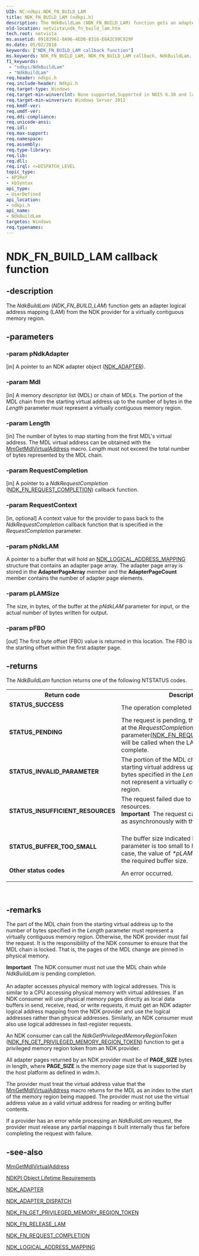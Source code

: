 ```yaml
---
UID: NC:ndkpi.NDK_FN_BUILD_LAM
title: NDK_FN_BUILD_LAM (ndkpi.h)
description: The NdkBuildLam (NDK_FN_BUILD_LAM) function gets an adapter logical address mapping (LAM) from the NDK provider for a virtually contiguous memory region.
old-location: netvista\ndk_fn_build_lam.htm
tech.root: netvista
ms.assetid: 89183961-0A96-4ED0-8316-E6A2C99C929F
ms.date: 05/02/2018
keywords: ["NDK_FN_BUILD_LAM callback function"]
ms.keywords: NDK_FN_BUILD_LAM, NDK_FN_BUILD_LAM callback, NdkBuildLam, NdkBuildLam callback function [Network Drivers Starting with Windows Vista], ndkpi/NdkBuildLam, netvista.ndk_fn_build_lam
f1_keywords:
 - "ndkpi/NdkBuildLam"
 - "NdkBuildLam"
req.header: ndkpi.h
req.include-header: Ndkpi.h
req.target-type: Windows
req.target-min-winverclnt: None supported,Supported in NDIS 6.30 and later.
req.target-min-winversvr: Windows Server 2012
req.kmdf-ver: 
req.umdf-ver: 
req.ddi-compliance: 
req.unicode-ansi: 
req.idl: 
req.max-support: 
req.namespace: 
req.assembly: 
req.type-library: 
req.lib: 
req.dll: 
req.irql: <=DISPATCH_LEVEL
topic_type:
- APIRef
- kbSyntax
api_type:
- UserDefined
api_location:
- ndkpi.h
api_name:
- NdkBuildLam
targetos: Windows
req.typenames: 
---
```


# NDK_FN_BUILD_LAM callback function


## -description


The <i>NdkBuildLam</i> (<i>NDK_FN_BUILD_LAM</i>) function gets an adapter logical address mapping (LAM) from the NDK provider for a virtually contiguous memory region.


## -parameters




### -param pNdkAdapter 
[in]
A pointer to an NDK adapter object (<a href="https://docs.microsoft.com/windows-hardware/drivers/ddi/ndkpi/ns-ndkpi-_ndk_adapter">NDK_ADAPTER</a>).



### -param Mdl 
[in]
 A memory descriptor list (MDL) or chain of MDLs. The portion of the MDL chain from the starting virtual address up to the number of bytes in the  <i>Length</i> parameter must represent a virtually contiguous memory region.


### -param Length 
[in]
The number of bytes to map starting from the first MDL's virtual address.  The MDL virtual address can be obtained with the <a href="https://docs.microsoft.com/windows-hardware/drivers/kernel/mm-bad-pointer">MmGetMdlVirtualAddress</a> macro. <i>Length</i> must not exceed the total number of bytes represented by the MDL chain.


### -param RequestCompletion 
[in]
A pointer to a <i>NdkRequestCompletion</i> (<a href="https://docs.microsoft.com/windows-hardware/drivers/ddi/ndkpi/nc-ndkpi-ndk_fn_request_completion">NDK_FN_REQUEST_COMPLETION</a>) callback function.


### -param RequestContext 
[in, optional]
A context value for the provider to pass back to the <i>NdkRequestCompletion</i> callback function that is specified in the <i>RequestCompletion</i> parameter.


### -param pNdkLAM

A pointer to a buffer that will hold an <a href="https://docs.microsoft.com/windows-hardware/drivers/ddi/ndkpi/ns-ndkpi-_ndk_logical_address_mapping">NDK_LOGICAL_ADDRESS_MAPPING</a>  structure that contains an adapter page array. The  adapter page array is stored  in the <b>AdapterPageArray</b> member and the <b>AdapterPageCount</b> member contains the number of adapter page elements.


### -param pLAMSize

The size, in bytes, of the buffer at the <i>pNdkLAM</i> parameter for input, or the actual number of bytes written for output.


### -param pFBO 
[out]
The first byte offset (FBO) value is returned in this location. The FBO is the starting offset within the first adapter page.


## -returns



The 
     <i>NdkBuildLam</i> function returns one of the following NTSTATUS codes.

<table>
<tr>
<th>Return code</th>
<th>Description</th>
</tr>
<tr>
<td width="40%">
<dl>
<dt><b>STATUS_SUCCESS</b></dt>
</dl>
</td>
<td width="60%">
The operation completed successfully.

</td>
</tr>
<tr>
<td width="40%">
<dl>
<dt><b>STATUS_PENDING</b></dt>
</dl>
</td>
<td width="60%">
The request is pending, the function specified at the <i>RequestCompletion</i>  parameter(<a href="https://docs.microsoft.com/windows-hardware/drivers/ddi/ndkpi/nc-ndkpi-ndk_fn_request_completion">NDK_FN_REQUEST_COMPLETION</a>) will be called when the LAM build operation is complete.

</td>
</tr>
<tr>
<td width="40%">
<dl>
<dt><b>STATUS_INVALID_PARAMETER</b></dt>
</dl>
</td>
<td width="60%">
The portion of the MDL chain from the starting virtual address up to the number of bytes specified in the  <i>Length</i> parameter does not represent a virtually contiguous memory region. 

</td>
</tr>
<tr>
<td width="40%">
<dl>
<dt><b>STATUS_INSUFFICIENT_RESOURCES</b></dt>
</dl>
</td>
<td width="60%">
The  request failed due to insufficient resources. 

<div class="alert"><b>Important</b>  The request can fail inline as well as asynchronously with this status code.</div>
<div> </div>
</td>
</tr>
<tr>
<td width="40%">
<dl>
<dt><b>STATUS_BUFFER_TOO_SMALL</b></dt>
</dl>
</td>
<td width="60%">
The buffer size indicated by  the <i>*pLAMSize</i> parameter is too small to hold the LAM.  In this case, the value of <i>*pLAMSize</i> is updated with the required buffer size. 

</td>
</tr>
<tr>
<td width="40%">
<dl>
<dt><b>Other status codes</b></dt>
</dl>
</td>
<td width="60%">
An error occurred. 

</td>
</tr>
</table>
 




## -remarks



The part of the MDL chain from the starting virtual address up to the number of bytes specified in the  <i>Length</i> parameter must represent a virtually contiguous memory region. Otherwise, the NDK provider must fail the request. It is the responsibility of the NDK consumer to ensure that the MDL chain is locked. That is, the pages of the MDL change are pinned in physical memory.

<div class="alert"><b>Important</b>  The NDK consumer must not use the MDL chain while <i>NdkBuildLam</i> is pending completion.</div>
<div> </div>
An adapter accesses physical memory with logical addresses. This is similar to a CPU accessing physical memory with virtual addresses. If an NDK consumer will use physical memory pages directly as local data buffers in send, receive, read, or write requests,  it must get an NDK adapter logical address mapping from the NDK provider and use the logical addresses rather than physical addresses. Similarly, an NDK consumer must also use logical addresses in fast-register requests.

An NDK consumer can call  the <i>NdkGetPrivilegedMemoryRegionToken</i> (<a href="https://docs.microsoft.com/windows-hardware/drivers/ddi/ndkpi/nc-ndkpi-ndk_fn_get_privileged_memory_region_token">NDK_FN_GET_PRIVILEGED_MEMORY_REGION_TOKEN</a>) function to  get a privileged memory region token from an NDK provider. 

All adapter pages returned by an NDK provider must be of <b>PAGE_SIZE</b> bytes in length, where <b>PAGE_SIZE</b> is the memory page size that is supported by the host platform as defined in wdm.h.

The provider must treat the virtual address value that the  <a href="https://docs.microsoft.com/windows-hardware/drivers/kernel/mm-bad-pointer">MmGetMdlVirtualAddress</a>   macro returns for the MDL as an index to the start of the memory region being mapped. The provider must not use the virtual address value as a valid virtual address for reading or writing buffer contents.

If a provider has an error while processing an <i>NdkBuildLam</i> request, the provider must release any partial mappings it built internally thus far before completing the request with failure.




## -see-also




<a href="https://docs.microsoft.com/windows-hardware/drivers/kernel/mm-bad-pointer">MmGetMdlVirtualAddress</a>



<a href="https://docs.microsoft.com/windows-hardware/drivers/network/ndkpi-object-lifetime-requirements">NDKPI Object Lifetime Requirements</a>



<a href="https://docs.microsoft.com/windows-hardware/drivers/ddi/ndkpi/ns-ndkpi-_ndk_adapter">NDK_ADAPTER</a>



<a href="https://docs.microsoft.com/windows-hardware/drivers/ddi/ndkpi/ns-ndkpi-_ndk_adapter_dispatch">NDK_ADAPTER_DISPATCH</a>



<a href="https://docs.microsoft.com/windows-hardware/drivers/ddi/ndkpi/nc-ndkpi-ndk_fn_get_privileged_memory_region_token">NDK_FN_GET_PRIVILEGED_MEMORY_REGION_TOKEN</a>



<a href="https://docs.microsoft.com/windows-hardware/drivers/ddi/ndkpi/nc-ndkpi-ndk_fn_release_lam">NDK_FN_RELEASE_LAM</a>



<a href="https://docs.microsoft.com/windows-hardware/drivers/ddi/ndkpi/nc-ndkpi-ndk_fn_request_completion">NDK_FN_REQUEST_COMPLETION</a>



<a href="https://docs.microsoft.com/windows-hardware/drivers/ddi/ndkpi/ns-ndkpi-_ndk_logical_address_mapping">NDK_LOGICAL_ADDRESS_MAPPING</a>
 

 

